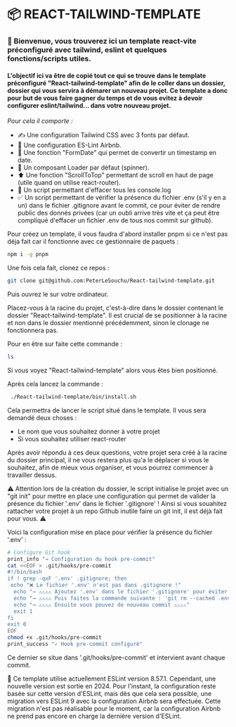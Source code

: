 # 📦 REACT-TAILWIND-TEMPLATE

### 🎉 Bienvenue, vous trouverez ici un template react-vite préconfiguré avec tailwind, eslint et quelques fonctions/scripts utiles.

#### L'objectif ici va être de copié tout ce qui se trouve dans le template préconfiguré "React-tailwind-template" afin de le coller dans un dossier, dossier qui vous servira à démarer un nouveau projet. Ce template a donc pour but de vous faire gagner du temps et de vous evitez à devoir configurer eslint/tailwind... dans votre nouveau projet.

_Pour cela il comporte :_

- ✍️ Une configuration Tailwind CSS avec 3 fonts par défaut.
- 📏 Une configuration ES-Lint Airbnb.
- 📅 Une fonction "FormDate" qui permet de convertir un timestamp en date.
- 🔄 Un composant Loader par défaut (spinner).
- ⬆️ Une fonction "ScrollToTop" permettant de scroll en haut de page (utile quand on utilise react-router).
- 🧹 Un script permettant d'effacer tous les console.log
- ✅ Un script permettant de vérifier la présence du fichier .env
  (s'il y en a un) dans le fichier .gitignore avant le commit, ce pour éviter de rendre public des donnés privées (car un oubli arrive très vite et ça peut être compliqué d'effacer un fichier .env de tous nos commit sur github).

Pour créez un template, il vous faudra d'abord installer pnpm si ce n'est pas déja fait car il fonctionne avec ce gestionnaire de paquets :

```bash
npm i -g pnpm
```

Une fois cela fait, clonez ce repos :

```bash
git clone git@github.com:PeterLeSouchu/React-tailwind-template.git
```

Puis ouvrez le sur votre ordinateur.

Placez-vous à la racine du projet, c'est-à-dire dans le dossier contenant le dossier "React-tailwind-template". Il est crucial de se positionner à la racine et non dans le dossier mentionné précédemment, sinon le clonage ne fonctionnera pas.

Pour en être sur faite cette commande :

```bash
ls
```

Si vous voyez "React-tailwind-template" alors vous êtes bien positionné.

Après cela lancez la commande :

```bash
 ./React-tailwind-template/bin/install.sh
```

Cela permettra de lancer le script situé dans le template.
Il vous sera demandé deux choses :

- Le nom que vous souhaitez donner à votre projet
- Si vous souhaitez utiliser react-router

Après avoir répondu à ces deux questions, votre projet sera créé à la racine du dossier principal, il ne vous restera plus qu'a le déplacer si vous le souhaitez, afin de mieux vous organiser, et vous pourrez commencer à travailler dessus.

⚠️ Attention lors de la création du dossier, le script initialise le projet avec un "git init" pour mettre en place une configuration qui permet de valider la présence du fichier '.env' dans le fichier '.gitignore' ! Ainsi si vous souahitez rattacher votre projet à un repo Github inutile faire un git init, il est déjà fait pour vous. ⚠️

Voici la configuration mise en place pour vérifier la présence du fichier '.env' :

```bash
# Configure Git hook
print_info "→ Configuration du hook pre-commit"
cat <<EOF > .git/hooks/pre-commit
#!/bin/bash
if ! grep -qxF '.env' .gitignore; then
 echo "❌ Le fichier '.env' n'est pas dans .gitignore !"
  echo "→ ⚠⚠⚠⚠ Ajoutez '.env' dans le fichier '.gitignore' pour éviter de rendre public des informations sensibles. ⚠⚠⚠⚠"
  echo "→ ⚠⚠⚠⚠ Puis faites la commande suivante : 'git rm --cached .env' sinon le .env sera push ⚠⚠⚠⚠"
  echo "→ ⚠⚠⚠⚠ Ensuite vous pouvez de nouveau commit ⚠⚠⚠⚠"
  exit 1
fi
exit 0
EOF
chmod +x .git/hooks/pre-commit
print_success "✓ Hook pre-commit configuré"
```

Ce dernier se situe dans '.git/hooks/pre-commit' et intervient avant chaque commit.

📌 Ce template utilise actuellement ESLint version 8.57.1. Cependant, une nouvelle version est sortie en 2024. Pour l'instant, la configuration reste basée sur cette version d'ESLint, mais dès que cela sera possible, une migration vers ESLint 9 avec la configuration Airbnb sera effectuée. Cette migration n'est pas réalisable pour le moment, car la configuration Airbnb ne prend pas encore en charge la dernière version d'ESLint.
